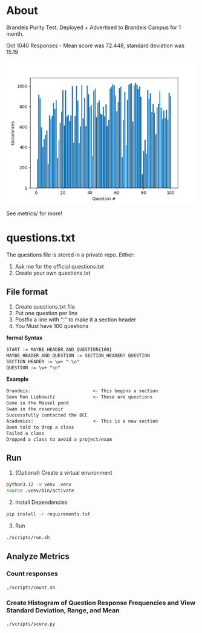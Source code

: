 # About
Brandeis Purity Test. Deployed + Advertised to Brandeis Campus for 1 month.   

Got 1040 Responses - Mean score was 72.448, standard deviation was 15.19 

![Hisogram](https://github.com/archerheffern/deisPurityTest/blob/main/metrics/1040_histogram.png?raw=True)

See metrics/ for more!

# questions.txt
The questions file is stored in a private repo. Either:
1. Ask me for the official questions.txt
2. Create your own questions.txt

## File format
1. Create questions.txt file
2. Put one question per line 
3. Postfix a line with ":" to make it a section header
4. You Must have 100 questions

__formal Syntax__
```{verbatim}
START := MAYBE_HEADER_AND_QUESTION{100}
MAYBE_HEADER_AND_QUESTION := SECTION_HEADER? QUESTION
SECTION_HEADER := \w+ ":\n"
QUESTION := \w+ "\n"
```
__Example__

```{verbatim}
Brandeis:                       <- This begins a section
Seen Ron Liebowitz              <- These are questions
Gone in the Massel pond
Swam in the reservoir
Successfully contacted the BCC
Academics:                      <- This is a new section
Been told to drop a class
Failed a class
Dropped a class to avoid a project/exam
```

## Run
1. (Optional) Create a virtual environment
```bash
python3.12 -m venv .venv
source .venv/bin/activate
```

2. Install Dependencies
```bash
pip install -r requirements.txt
```

3. Run
```bash
./scripts/run.sh
```

## Analyze Metrics
### Count responses
`./scripts/count.sh`

### Create Histogram of Question Response Frequencies and View Standard Deviation, Range, and Mean
`./scripts/score.py`
